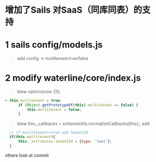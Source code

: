 # 增加了Sails 对SaaS（同库同表）的支持
# 1 sails config/models.js
> add config -> multitenant:true/false

# 2 modify waterline/core/index.js
> blew options(row 25)
```javascript
> this.multitenant = true;
      if (Object.getPrototypeOf(this).multitenant == false) {
          this.multitenant = false;
      }
```

> blew this._callbacks = schemaUtils.normalizeCallbacks(this);; add
```javascript
  // if multitenant==true add tenantId
  if(this.multitenant){
      this._attributes.tenantId = {type: 'text'};
  }
```

others look at commit